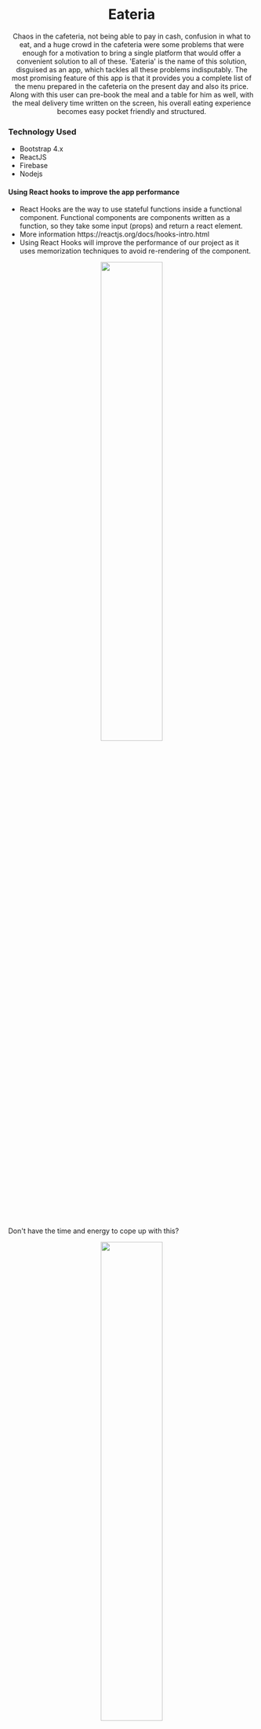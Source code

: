 <h1 align= "center"><b>Eateria</b></h1>

<p align="center">Chaos in the cafeteria, not being able to pay in cash, confusion in what to eat, and a huge crowd in the cafeteria were some problems that were enough for a motivation to bring a single platform that would offer a convenient solution to all of these.
'Eateria' is the name of this solution, disguised as an app, which tackles all these problems indisputably. The most promising feature of this app is that it provides you a complete list of the menu prepared in the cafeteria on the present day and also its price.
Along with this user can pre-book the meal and a table for him as well, with the meal delivery time written on the screen, his overall eating experience becomes easy pocket friendly and structured.</p>


<h3><b>Technology Used</b></h3>
<ul>
<li>Bootstrap 4.x</li>
<li>ReactJS</li>
<li>Firebase</li>
<li>Nodejs</li>
</ul>
<h4>Using React hooks to improve the app performance</h4>
<ul>
<li>React Hooks are the way to use stateful functions inside a functional component. Functional components are components written as a function, so they take some input (props) and return a react element.</li>
<li>More information https://reactjs.org/docs/hooks-intro.html</li>
<li>Using React Hooks will improve the performance of our project as it uses memorization techniques to avoid re-rendering of the component.</li>
</ul>
 
<p align="center"><img width=50% src="https://media.giphy.com/media/6k5aYgBKTxe3C/giphy.gif"></p>

Don't have the time and energy to cope up with this?

<p align="center"><img width=50% src="https://media.giphy.com/media/biQcYyVoNJoA0/giphy.gif"></p>

Worry not! We are here to save you from your misery 🦸‍♂️. Eateria is your one stop solution to upload any document or write it yourself and get an handwritten assignment out instantly!

<p align="center"><img width=50% src="https://media.giphy.com/media/Lo6LNpySgc0qlzoOKR/giphy.gif"></p>


# Tasks:

Features:

- [ ] Font Size
- [ ] Font Type
- [ ] Font Color
- [ ] Letter Spacing
- [ ] Page Margins
- [ ] Page Lines
- [ ] Page Background
- [ ] Adjust X Pos
- [ ] Adjust Y Pos
- [ ] Download Options: PNG,JPEG,JPEG,DOCX,PDF
- [ ] New Page
- [ ] Google Docs Integration

Addons:

- Using GANS or Transformers to generate your homeworks!

- [ ] Front End Development
  - [ ] Revamp the UI
  - [ ] Donation Page
  - [ ] Menu Bar
  - [ ] Footer
  
- [ ] Collection of Custom Fonts

<h2 align= "center"><b> Project Maintainer</b></h2>

<p align="center">
<img width=20% src="https://avatars2.githubusercontent.com/u/46641503?v=4">
</p>

<a href="https://github.com/smaranjitghose">
<h4 align="center"><b>Smaranjit Ghose</b></a>&ensp;&ensp;&ensp;&ensp;&ensp;&ensp;&ensp;&ensp;&ensp;&ensp;&ensp;&ensp;&ensp;
<a href="https://github.com/anushbhatia"><b>Anush Bhatia</b></h4></a>


<a href="./Code_of_conduct.md"><h2 align= "center"><b> Code of Conduct</b></h2></a> 
<p align="center"><img width=35% src="https://media.giphy.com/media/qHRwTyhWIj4UU/200w_d.gif"></p>

<a href="./License.md"><h2 align= "center"><b> License</b></h2></a> 
<p align="center"><img width=35% src="https://media.giphy.com/media/xUPGcJGy8I928yIlAQ/giphy.gif"></p>

### __Made with 💖 for open source__



Quick Start rocket
Add a default.json file in config folder with the following
{
   "mongoURI": "<your_mongoDB_Atlas_uri_with_credentials>",
  "jwtSecret": "secret",
  "CLOUD_NAME": "Cloudiary Cloud name",
  "API_ID":"Cloudinary API ID",
  "API_SECRET":"Cloudinary API secret", 
}
Install server dependencies
npm install
Install client dependencies
cd client
npm install
Run both Express & React from root
npm run dev
Build for production
cd client
npm run build
Test production before deploy
After running a build in the client point_up_2, cd into the root of the project.
And run...

NODE_ENV=production node index.js
Check in browser on http://localhost:5000/
